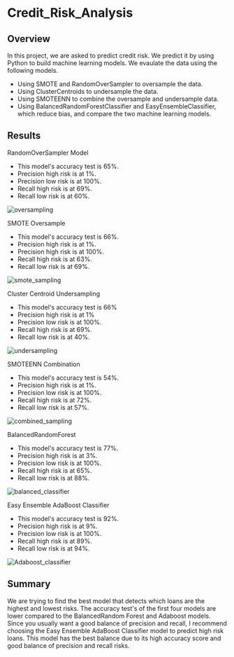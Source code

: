 # Credit_Risk_Analysis
## Overview
In this project, we are asked to predict credit risk. We predict it by using Python to build machine learning models. We evaulate the data using the following models.
- Using SMOTE and RandomOverSampler to oversample the data.
- Using ClusterCentroids to undersample the data. 
- Using SMOTEENN to combine the oversample and undersample data. 
- Using BalancedRandomForestClassifier and EasyEnsembleClassifier, which reduce bias, and compare the two machine learning models. 

## Results
RandomOverSampler Model
- This model's accuracy test is 65%. 
- Precision high risk is at 1%.
- Precision low risk is at 100%.
- Recall high risk is at 69%.
- Recall low risk is at 60%.

![oversampling](https://user-images.githubusercontent.com/80054925/125202478-675b9300-e239-11eb-9239-860c096a93de.png)

SMOTE Oversample
- This model's accuracy test is 66%.
- Precision high risk is at 1%.
- Precision high risk is at 100%.
- Recall high risk is at 63%.
- Recall low risk is at 69%. 

![smote_sampling](https://user-images.githubusercontent.com/80054925/125202749-9fafa100-e23a-11eb-8d8e-8722ad8c67d0.png)

Cluster Centroid Undersampling
- This model's accuracy test is 66%
- Precision high risk is at 1%
- Precision low risk is at 100%. 
- Recall high risk is at 69%.
- Recall low risk is at 40%.

![undersampling](https://user-images.githubusercontent.com/80054925/125202967-cc17ed00-e23b-11eb-8480-2b78ad340ec6.png)


SMOTEENN Combination
- This model's accuracy test is 54%.
- Precision high risk is at 1%.
- Precision low risk is at 100%.
- Recall high risk is at 72%.
- Recall low risk is at 57%.

![combined_sampling](https://user-images.githubusercontent.com/80054925/125202945-ae4a8800-e23b-11eb-9144-55a5fafacf8c.png)

BalancedRandomForest
- This model's accuracy test is 77%.
- Precision high risk is at 3%.
- Precision low risk is at 100%.
- Recall high risk is at 65%.
- Recall low risk is at 88%.

![balanced_classifier](https://user-images.githubusercontent.com/80054925/125203054-53fdf700-e23c-11eb-80ab-7ecc83c58e0d.png)

Easy Ensemble AdaBoost Classifier
- This model's accuracy test is 92%.
- Precision high risk is at 9%.
- Precision low risk is at 100%.
- Recall high risk is at 89%.
- Recall low risk is at 94%.

![Adaboost_classifier](https://user-images.githubusercontent.com/80054925/125203233-3bdaa780-e23d-11eb-8ed7-739950cbc289.png)

## Summary
We are trying to find the best model that detects which loans are the highest and lowest risks. The accuracy test's of the first four models are lower compared to the BalancedRandom Forest and Adaboost models. Since you usually want a good balance of precision and recall, I recommend choosing the Easy Ensemble AdaBoost Classifier model to predict high risk loans. This model has the best balance due to its high accuracy score and good balance of precision and recall risks. 
